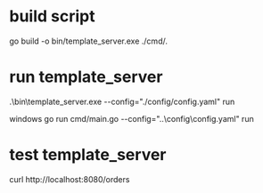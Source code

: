
# build script
go build -o bin/template_server.exe ./cmd/.

# run template_server
.\bin\template_server.exe --config="./config/config.yaml" run

windows
go run cmd/main.go --config="..\config\config.yaml" run

# test template_server
curl http://localhost:8080/orders
